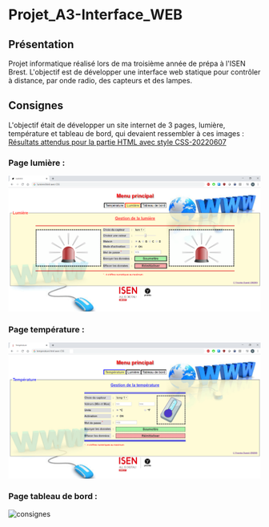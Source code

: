 # Projet_A3-Interface_WEB

## Présentation
Projet informatique réalisé lors de ma troisième année de prépa à l'ISEN Brest. L'objectif est de développer une interface web statique pour contrôler à distance, par onde radio, des capteurs et des lampes.

## Consignes
L'objectif était de développer un site internet de 3 pages, lumière, température et tableau de bord, qui devaient ressembler à ces images : <a href="Résultats attendus pour la partie HTML avec style CSS-20220607">Résultats attendus pour la partie HTML avec style CSS-20220607</a>

### Page lumière :
<img src="Résultats attendus pour la partie HTML avec style CSS-20220607/lumière_avecCSS.png" alt="consignes" width="1000px"/>

### Page température :
<img src="Résultats attendus pour la partie HTML avec style CSS-20220607/température_avecCSS.png" alt="consignes" width="1000px"/>

### Page tableau de bord :
<img src="Résultats attendus pour la partie HTML avec style CSS-20220607/tableau_de_bord_avecCSS.png" alt="consignes" width="1000px"/>
